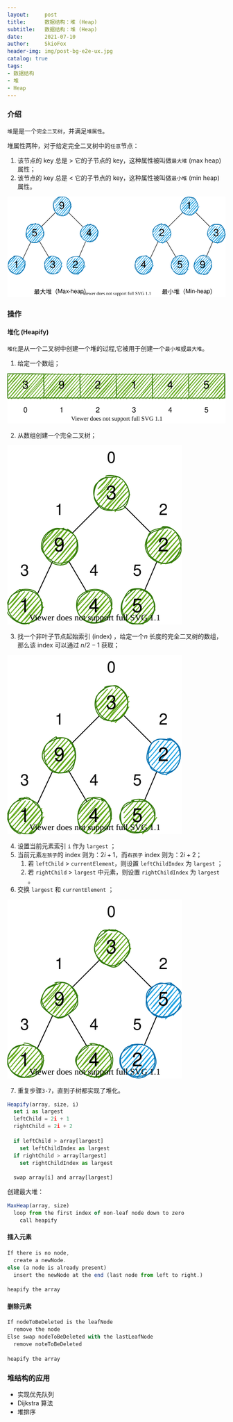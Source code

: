 ```yaml
---
layout:     post
title:      数据结构：堆 (Heap)  
subtitle:   数据结构：堆 (Heap)  
date:       2021-07-10
author:     SkioFox
header-img: img/post-bg-e2e-ux.jpg
catalog: true
tags:
- 数据结构
- 堆
- Heap
---
```


### 介绍

`堆`是是一个`完全二叉树`，并满足`堆属性`。

堆属性两种，对于给定完全二叉树中的`任意`节点：

1. 该节点的 key 总是 $>$ 它的子节点的 key，这种属性被叫做`最大堆` (max heap) 属性；
2. 该节点的 key 总是 $<$ 它的子节点的 key，这种属性被叫做`最小堆` (min heap) 属性。

![avatar](/img/2021-07-10/heap.svg)

### 操作

#### 堆化 (Heapify)

`堆化`是从一个二叉树中创建一个堆的过程,它被用于创建一个`最小堆`或`最大堆`。

1. 给定一个数组；

![avatar](/img/2021-07-10/heapify-1.svg)

2. 从数组创建一个完全二叉树；

![avatar](/img/2021-07-10/heapify-2.svg)

3. 找一个非叶子节点起始索引 (index) ，给定一个$n$ 长度的完全二叉树的数组，那么该 index 可以通过 $n/2 - 1$ 获取；

![avatar](/img/2021-07-10/heapify-3.svg)

4. 设置当前元素索引 `i` 作为 `largest` ；
5. 当前元素`左孩子`的 index 则为：$2i + 1$，而`右孩子` index 则为：$2i + 2$；
   1. 若 `leftChild` $>$ `currentElement`，则设置 `leftChildIndex` 为 `largest` ；
   2. 若 `rightChild` $>$ `largest` 中元素，则设置 `rightChildIndex` 为 `largest` 。
6. 交换 `largest` 和 `currentElement` ；

![avatar](/img/2021-07-10/heapify-4.svg)

7. 重复步骤`3-7`，直到子树都实现了堆化。

``` javascript
Heapify(array, size, i)
  set i as largest
  leftChild = 2i + 1
  rightChild = 2i + 2
  
  if leftChild > array[largest]
    set leftChildIndex as largest
  if rightChild > array[largest]
    set rightChildIndex as largest

  swap array[i] and array[largest]
```

创建最大堆：

``` javascript
MaxHeap(array, size)
  loop from the first index of non-leaf node down to zero
    call heapify
```

#### 插入元素

``` javascript
If there is no node, 
  create a newNode.
else (a node is already present)
  insert the newNode at the end (last node from left to right.)
  
heapify the array
```

#### 删除元素

``` javascript
If nodeToBeDeleted is the leafNode
  remove the node
Else swap nodeToBeDeleted with the lastLeafNode
  remove noteToBeDeleted
   
heapify the array
```

### 堆结构的应用

* 实现优先队列
* Dijkstra 算法
* 堆排序
